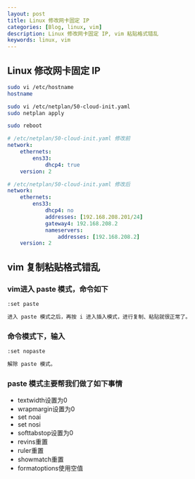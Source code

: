 ```yaml
---
layout: post
title: Linux 修改网卡固定 IP
categories: [Blog, linux, vim]
description: Linux 修改网卡固定 IP, vim 粘贴格式错乱
keywords: linux, vim
---
```


## Linux 修改网卡固定 IP

```sh
sudo vi /etc/hostname 
hostname

sudo vi /etc/netplan/50-cloud-init.yaml 
sudo netplan apply

sudo reboot
```

```yaml
# /etc/netplan/50-cloud-init.yaml 修改前
network:
    ethernets:
        ens33:
            dhcp4: true
    version: 2
```

```yaml
# /etc/netplan/50-cloud-init.yaml 修改后
network:
    ethernets:
        ens33:
            dhcp4: no
            addresses: [192.168.208.201/24]
            gateway4: 192.168.208.2
            nameservers:
                addresses: [192.168.208.2]
    version: 2
```

## vim 复制粘贴格式错乱

### vim进入 paste 模式，命令如下

```txt
:set paste

进入 paste 模式之后，再按 i 进入插入模式，进行复制、粘贴就很正常了。
```

### 命令模式下，输入

```txt
:set nopaste

解除 paste 模式。
```

### paste 模式主要帮我们做了如下事情

* textwidth设置为0
* wrapmargin设置为0
* set noai
* set nosi
* softtabstop设置为0
* revins重置
* ruler重置
* showmatch重置
* formatoptions使用空值

